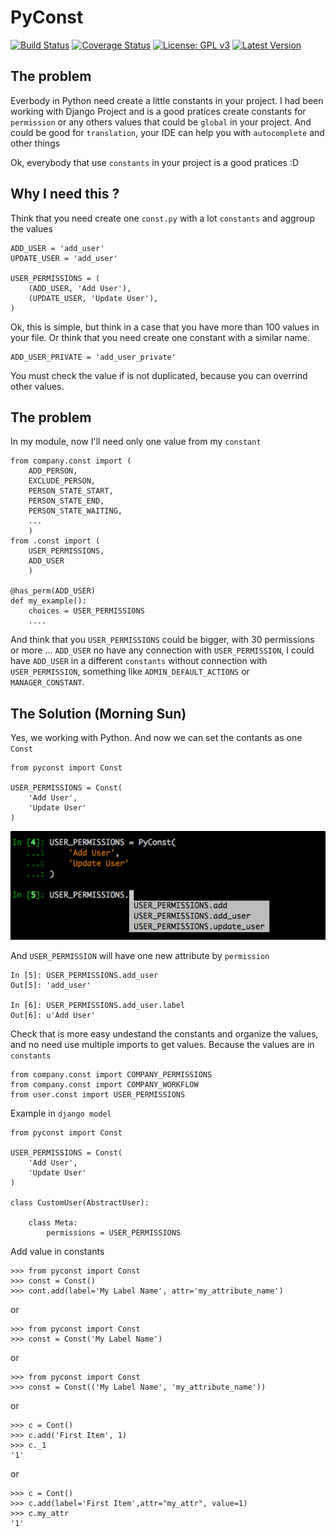 # PyConst

[![Build Status](https://travis-ci.org/valdergallo/pyconst.svg?branch=master)](https://travis-ci.org/valdergallo/pyconst)
[![Coverage Status](https://coveralls.io/repos/github/valdergallo/pyconst/badge.svg?branch=master)](https://coveralls.io/github/valdergallo/pyconst?branch=master)
[![License: GPL v3](https://img.shields.io/badge/License-GPL%20v3-blue.svg)](http://www.gnu.org/licenses/gpl-3.0)
[![Latest Version](http://img.shields.io/pypi/v/pyconst.svg)](https://pypi.python.org/pypi/pyconst)

## The problem

Everbody in Python need create a little constants in your project. I had been working with
Django Project and is a good pratices create constants for `permission` or any others
values that could be `global` in your project. And could be good for `translation`,
your IDE can help you with `autocomplete` and other things

Ok, everybody that use `constants` in your project is a good pratices :D

## Why I need this ?

Think that you need create one `const.py` with a lot `constants` and aggroup the values

```
ADD_USER = 'add_user'
UPDATE_USER = 'add_user'

USER_PERMISSIONS = (
    (ADD_USER, 'Add User'),
    (UPDATE_USER, 'Update User'),
)
```

Ok, this is simple, but think in a case that you have more than 100 values in your file.
Or think that you need create one constant with a similar name.

```
ADD_USER_PRIVATE = 'add_user_private'
```

You must check the value if is not duplicated, because you can overrind other values.

## The problem

In my module, now I'll need only one value from my `constant`

```
from company.const import (
    ADD_PERSON,
    EXCLUDE_PERSON,
    PERSON_STATE_START,
    PERSON_STATE_END,
    PERSON_STATE_WAITING,
    ...
    )
from .const import (
    USER_PERMISSIONS, 
    ADD_USER
    )

@has_perm(ADD_USER)
def my_example():
    choices = USER_PERMISSIONS
    ....

```

And think that you `USER_PERMISSIONS` could be bigger, with 30 permissions or more ...
`ADD_USER` no have any connection with `USER_PERMISSION`, I could have `ADD_USER` in a different
`constants` without connection with `USER_PERMISSION`, something like `ADMIN_DEFAULT_ACTIONS` or 
`MANAGER_CONSTANT`.

## The Solution (Morning Sun)

Yes, we working with Python. And now we can set the contants as one `Const`

```
from pyconst import Const

USER_PERMISSIONS = Const(
    'Add User',
    'Update User'
)

```

![Enable Auto Complate](https://github.com/valdergallo/pyconst/blob/master/screen_auto_complete.png "Enable Auto Complate")

And `USER_PERMISSION` will have one new attribute by `permission`

```
In [5]: USER_PERMISSIONS.add_user
Out[5]: 'add_user'

In [6]: USER_PERMISSIONS.add_user.label
Out[6]: u'Add User'
```

Check that is more easy undestand the constants and organize the values, and no need use
multiple imports to get values. Because the values are in `constants`

```
from company.const import COMPANY_PERMISSIONS
from company.const import COMPANY_WORKFLOW
from user.const import USER_PERMISSIONS

```

Example in `django model`

```
from pyconst import Const

USER_PERMISSIONS = Const(
    'Add User',
    'Update User'
)

class CustomUser(AbstractUser):
    
    class Meta:
        permissions = USER_PERMISSIONS

```

Add value in constants

```
>>> from pyconst import Const
>>> const = Const()
>>> cont.add(label='My Label Name', attr='my_attribute_name')
```

or

```
>>> from pyconst import Const
>>> const = Const('My Label Name')
```

or

```
>>> from pyconst import Const
>>> const = Const(('My Label Name', 'my_attribute_name'))
```

or

```
>>> c = Cont()
>>> c.add('First Item', 1)
>>> c._1 
'1'
```

or 

```
>>> c = Cont()
>>> c.add(label='First Item',attr="my_attr", value=1)
>>> c.my_attr 
'1'
```
